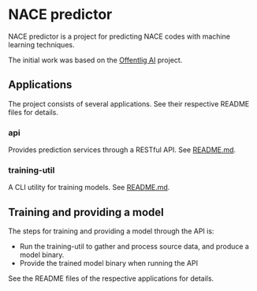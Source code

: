 # NACE predictor

NACE predictor is a project for predicting NACE codes with machine learning techniques.

The initial work was based on the [Offentlig AI](https://github.com/offentlig-ai) project.

## Applications

The project consists of several applications. See their respective README files for details.

### api

Provides prediction services through a RESTful API. See [README.md](api/README.md).

### training-util

A CLI utility for training models. See [README.md](training-util/README.md).

## Training and providing a model

The steps for training and providing a model through the API is:

- Run the training-util to gather and process source data, and produce a model binary.
- Provide the trained model binary when running the API

See the README files of the respective applications for details.

